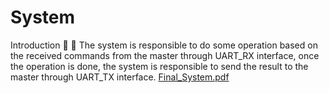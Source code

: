 # System
Introduction   The system is responsible to do some operation based on the received commands from the master through UART_RX interface, once the operation is done, the system is responsible to send the result to the master through UART_TX interface.
[Final_System.pdf](https://github.com/omarzalah/System/files/9847307/Final_System.pdf)
